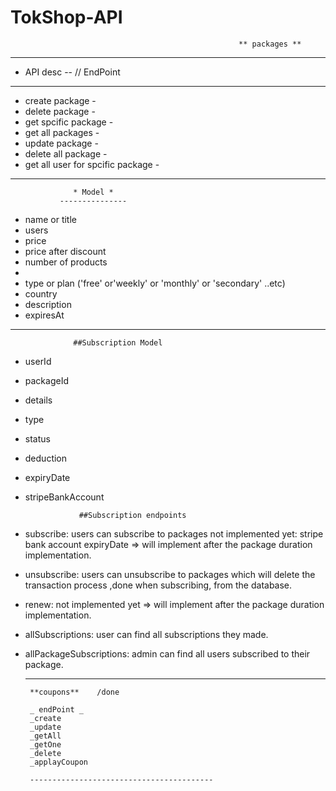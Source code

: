 # TokShop-API

                                                       ** packages **

---

- API desc -- // EndPoint

---

- create package -
- delete package -
- get spcific package -
- get all packages -
- update package -
- delete all package -
- get all user for spcific package -

---

                  * Model *
               ---------------

- name or title
- users
- price
- price after discount
- number of products
-
- type or plan ('free' or'weekly' or 'monthly' or 'secondary' ..etc)
- country
- description
- expiresAt

---

                  ##Subscription Model

- userId
- packageId
- details
- type
- status
- deduction
- expiryDate
- stripeBankAccount

                  ##Subscription endpoints

- subscribe:
  users can subscribe to packages
  not implemented yet:
  stripe bank account
  expiryDate => will implement after the package duration implementation.
- unsubscribe:
  users can unsubscribe to packages which will delete the transaction process ,done when subscribing, from the database.
- renew:
  not implemented yet => will implement after the package duration implementation.

- allSubscriptions:
  user can find all subscriptions they made.
- allPackageSubscriptions:
  admin can find all users subscribed to their package.





    ------------------------------------------------
       **coupons**    /done

       _ endPoint _
       _create
       _update
       _getAll
       _getOne
       _delete
       _applayCoupon

       -----------------------------------------